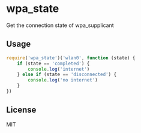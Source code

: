 # wpa_state

Get the connection state of wpa_supplicant

## Usage

```js
require('wpa_state')('wlan0', function (state) {
	if (state == 'completed') {
		console.log('internet')
	} else if (state == 'disconnected') {
		console.log('no internet')
	}
})
```

## License

MIT
